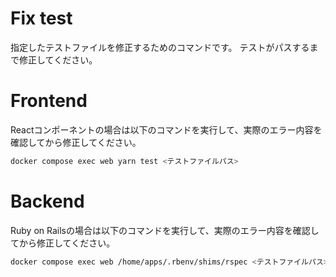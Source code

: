 # Fix test

指定したテストファイルを修正するためのコマンドです。
テストがパスするまで修正してください。

# Frontend

Reactコンポーネントの場合は以下のコマンドを実行して、実際のエラー内容を確認してから修正してください。

```bash
docker compose exec web yarn test <テストファイルパス>
```

# Backend

Ruby on Railsの場合は以下のコマンドを実行して、実際のエラー内容を確認してから修正してください。

```bash
docker compose exec web /home/apps/.rbenv/shims/rspec <テストファイルパス>
```
